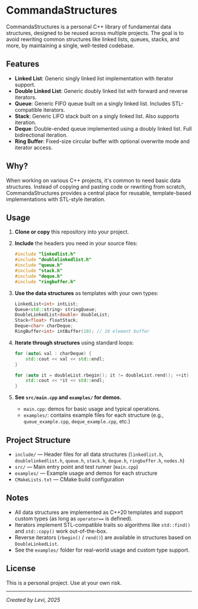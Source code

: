 # CommandaStructures

CommandaStructures is a personal C++ library of fundamental data structures, designed to be reused across multiple projects. The goal is to avoid rewriting common structures like linked lists, queues, stacks, and more, by maintaining a single, well-tested codebase.

## Features

- **Linked List**: Generic singly linked list implementation with iterator support.
- **Double Linked List**: Generic doubly linked list with forward and reverse iterators.
- **Queue**: Generic FIFO queue built on a singly linked list. Includes STL-compatible iterators.
- **Stack**: Generic LIFO stack built on a singly linked list. Also supports iteration.
- **Deque**: Double-ended queue implemented using a doubly linked list. Full bidirectional iteration.
- **Ring Buffer**: Fixed-size circular buffer with optional overwrite mode and iterator access.

## Why?

When working on various C++ projects, it's common to need basic data structures. Instead of copying and pasting code or rewriting from scratch, CommandaStructures provides a central place for reusable, template-based implementations with STL-style iteration.

## Usage

1. **Clone or copy** this repository into your project.
2. **Include** the headers you need in your source files:
   ```cpp
   #include "linkedlist.h"
   #include "doublelinkedlist.h"
   #include "queue.h"
   #include "stack.h"
   #include "deque.h"
   #include "ringbuffer.h"
   ```
3. **Use the data structures** as templates with your own types:
   ```cpp
   LinkedList<int> intList;
   Queue<std::string> stringQueue;
   DoubleLinkedList<double> doubleList;
   Stack<float> floatStack;
   Deque<char> charDeque;
   RingBuffer<int> intBuffer(10); // 10 element buffer
   ```
4. **Iterate through structures** using standard loops:
   ```cpp
   for (auto& val : charDeque) {
       std::cout << val << std::endl;
   }

   for (auto it = doubleList.rbegin(); it != doubleList.rend(); ++it) {
       std::cout << *it << std::endl;
   }
   ```

5. **See `src/main.cpp` and `examples/` for demos.**
   - `main.cpp`: demos for basic usage and typical operations.
   - `examples/`: contains example files for each structure (e.g., `queue_example.cpp`, `deque_example.cpp`, etc.)

## Project Structure

- `include/` — Header files for all data structures (`linkedlist.h`, `doublelinkedlist.h`, `queue.h`, `stack.h`, `deque.h`, `ringbuffer.h`, `nodes.h`)
- `src/` — Main entry point and test runner (`main.cpp`)
- `examples/` — Example usage and demos for each structure
- `CMakeLists.txt` — CMake build configuration

## Notes

- All data structures are implemented as C++20 templates and support custom types (as long as `operator==` is defined).
- Iterators implement STL-compatible traits so algorithms like `std::find()` and `std::copy()` work out-of-the-box.
- Reverse iterators (`rbegin()` / `rend()`) are available in structures based on `DoubleLinkedList`.
- See the `examples/` folder for real-world usage and custom type support.

## License

This is a personal project. Use at your own risk.

---
*Created by Levi, 2025*
